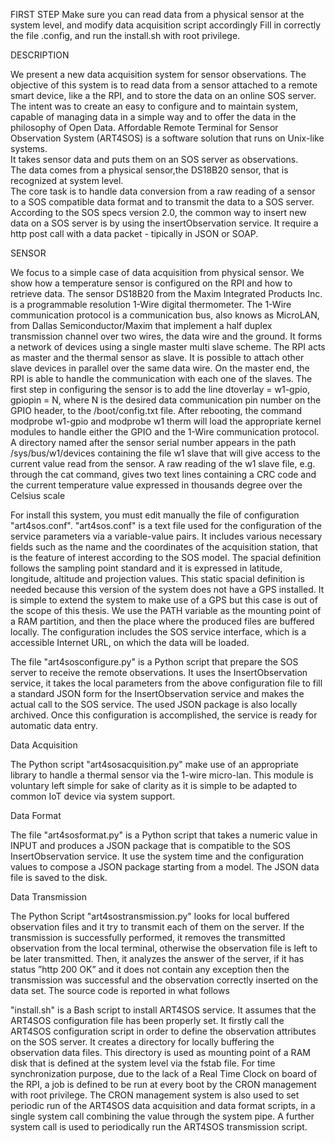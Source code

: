 FIRST STEP
Make sure you can read data from a physical sensor at the system level, and modify data acquisition script accordingly
Fill in correctly the file .config, and run the install.sh with root privilege.

DESCRIPTION

We present a new data acquisition system for sensor observations.
The  objective  of  this  system  is  to  read  data  from  a  sensor  attached  to  a  remote smart device, like a the RPI, and to store the data on an online SOS server.
The intent was to create an easy to configure and to maintain system, capable of managing data in a simple way and to offer the data in the philosophy of Open Data.
Affordable  Remote  Terminal  for  Sensor  Observation  System  (ART4SOS)  is  a software  solution  that  runs  on  Unix-like  systems.   
It  takes  sensor  data  and  puts them  on  an  SOS  server  as  observations.  
The  data  comes  from  a  physical  sensor,the DS18B20 sensor, that  is  recognized  at  system  level.  
The core task is to handle data conversion from a raw reading of a sensor to a SOS compatible data format and to transmit the data to a SOS server.
According to the SOS specs version 2.0, the common way to insert new data on a SOS server is by using the insertObservation service. 
It require a http post call with a data packet - tipically in JSON or SOAP. 


SENSOR

We focus to a simple case of data acquisition from physical sensor. We show how a temperature sensor is configured on the RPI and how to retrieve data. The sensor DS18B20 from the Maxim Integrated Products Inc. is a programmable resolution 1-Wire digital thermometer. The 1-Wire communication protocol is a communication bus, also knows as MicroLAN, from Dallas Semiconductor/Maxim that implement a half duplex transmission channel over two wires, the data wire and  the  ground. It forms a network of devices  using a single master multi  slave scheme. The RPI acts as master and the thermal sensor as slave. It is possible to attach other slave devices in parallel over the same data wire. On the master end, the RPI is able to handle the communication with each one of the slaves. The first step in configuring the sensor is to add the line dtoverlay = w1-gpio, gpiopin = N, where N is the desired data communication pin number on the GPIO header, to the /boot/config.txt file. After rebooting, the command modprobe w1-gpio and modprobe w1 therm will load the appropriate kernel modules to handle either the GPIO and the 1-Wire communication protocol. A directory named after the sensor serial number appears in the path /sys/bus/w1/devices containing the file w1 slave that will give access to the current value read from the sensor.
A raw reading of the w1 slave file, e.g. through the cat command, gives two text lines containing a CRC code and the current temperature value expressed in thousands degree over the Celsius scale



For install this system, you must edit manually the file of configuration "art4sos.conf".
"art4sos.conf" is a text file used for the configuration of the service parameters via a variable-value pairs.  It includes various necessary fields such as the name and the coordinates of the acquisition station, that is the feature of interest according  to  the  SOS  model.   The  spacial  definition  follows  the  sampling  point standard and it is expressed in latitude, longitude, altitude and projection values. This static spacial definition is needed because this version of the system does not have  a  GPS  installed.   It  is  simple  to  extend  the  system  to  make  use  of  a  GPS but this case is out of the scope of this thesis.  We use the PATH variable as the mounting point of a RAM partition,  and then the place where the produced files are buffered locally.  The configuration includes the SOS service interface, which is a accessible Internet URL, on which the data will be loaded. 


The file "art4sosconfigure.py" is a Python script that prepare the SOS server to receive the remote observations. It uses the InsertObservation service, it takes the local parameters from the above configuration file to fill a standard JSON form for the InsertObservation service and makes the actual call to the SOS service. The used JSON package is also locally archived. Once this configuration is accomplished, the service is ready for automatic data entry.


Data Acquisition

The Python script "art4sosacquisition.py" make use of an appropriate library to handle a thermal sensor via the 1-wire micro-lan.  This module is voluntary left simple for sake of clarity as it is simple to be adapted to common IoT device via system support.

Data Format

The file "art4sosformat.py" is a Python script that takes a numeric value in INPUT and produces a JSON package that is compatible to the SOS InsertObservation service.  It use the system time and the configuration values to compose a JSON package starting from a model.  The JSON data file is saved to the disk.

Data Transmission

The Python Script "art4sostransmission.py" looks for local buffered observation files
and it try to transmit each of them on the server.  If the transmission is successfully
performed, it removes the transmitted observation from the local terminal, otherwise
the observation file is left to be later transmitted.  Then, it analyzes the answer of
the  server,  if  it  has  status  ”http  200  OK”  and  it  does  not  contain  any  exception then the transmission was successful and the observation correctly inserted on the data set.  The source code is reported in what follows


"install.sh" is a Bash script to install ART4SOS service.
It assumes that the ART4SOS configuration file has been properly set. It firstly call the ART4SOS configuration script in order to define the observation attributes on the SOS server.  It creates a directory for locally buffering the observation data files.  This directory is used as mounting point of a RAM disk that is defined at the system level via the fstab file. For time synchronization purpose, due to the lack of a Real Time Clock on board of the RPI, a job is defined to be run at every boot by the CRON management with root privilege.   The CRON management system is also used to set periodic run of the ART4SOS data acquisition and data format scripts, in a single system call combining the value through the system pipe.  A further system call is used to periodically run the ART4SOS transmission script.






